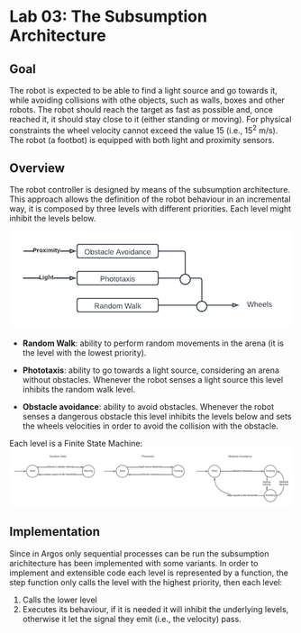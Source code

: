 # Lab 03: The Subsumption Architecture

## Goal

The robot is expected to be able to find a light source and go towards it, while avoiding collisions with othe objects, such as walls, boxes and other robots. The robot should reach the target as fast as possible and, once reached it, it should stay close to it (either standing or moving). For physical constraints the wheel velocity cannot exceed the value 15 (i.e.,  15<sup>2</sup> m/s). The robot (a footbot) is equipped with both light and proximity sensors.

## Overview

The robot controller is designed by means of the subsumption architecture. This approach allows the definition of the robot behaviour in an incremental way, it is composed by three levels with different priorities. Each level might inhibit the levels below. 

![architecture](./imgs/architecture.png)

- **Random Walk**: ability to perform random movements in the arena (it is the level with the lowest priority).

- **Phototaxis**: ability to go towards a light source, considering an arena without obstacles. Whenever the robot senses a light source this level inhibits the random walk level.

- **Obstacle avoidance**: ability to avoid obstacles. Whenever the robot senses a dangerous obstacle this level inhibits the levels below and sets the wheels velocities in order to avoid the collision with the obstacle. 

Each level is a Finite State Machine:
![architecture](./imgs/FMS.png)

## Implementation

Since in Argos only sequential processes can be run the subsumption arichitecture has been implemented with some variants. In order to implement and extensible code each level is represented by a function, the step function only calls the level with the highest priority, then each level:
1. Calls the lower level 
2. Executes its behaviour, if it is needed it will inhibit the underlying levels, otherwise it let the signal they emit (i.e., the velocity) pass. 
